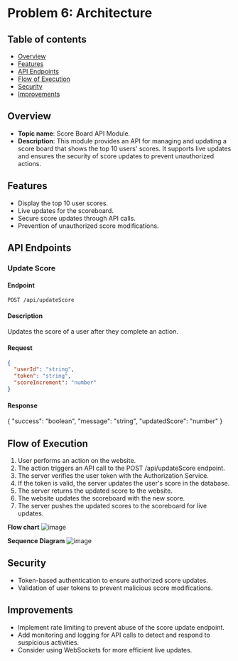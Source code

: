 # Problem 6: Architecture

## Table of contents

- [Overview](#overview)
- [Features](#features)
- [API Endpoints](#api-endpoints)
- [Flow of Execution](#flow-of-execution)
- [Security](#security)
- [Improvements](#improvements)

## Overview

- **Topic name**: Score Board API Module.
- **Description**: This module provides an API for managing and updating a score board that shows the top 10 users' scores. It supports live updates and ensures the security of score updates to prevent unauthorized actions.

## Features

- Display the top 10 user scores.
- Live updates for the scoreboard.
- Secure score updates through API calls.
- Prevention of unauthorized score modifications.

## API Endpoints

### Update Score

#### Endpoint
`POST /api/updateScore`

#### Description
Updates the score of a user after they complete an action.

#### Request

```json
{
  "userId": "string",
  "token": "string",
  "scoreIncrement": "number"
}
```
#### Response
{
  "success": "boolean",
  "message": "string",
  "updatedScore": "number"
}

## Flow of Execution

1. User performs an action on the website.
2. The action triggers an API call to the POST /api/updateScore endpoint.
3. The server verifies the user token with the Authorization Service.
4. If the token is valid, the server updates the user's score in the database.
5. The server returns the updated score to the website.
6. The website updates the scoreboard with the new score.
7. The server pushes the updated scores to the scoreboard for live updates.

**Flow chart**
![image](https://github.com/nthanhnguyen/Nguyen-Thanh-Nguyen/assets/110075152/c9c63024-6e70-449e-a2b7-eafa0e57a2c8)

**Sequence Diagram**
![image](https://github.com/nthanhnguyen/Nguyen-Thanh-Nguyen/assets/110075152/1cd35555-a3a2-47b9-a803-06e91cb194e9)


## Security

- Token-based authentication to ensure authorized score updates.
- Validation of user tokens to prevent malicious score modifications.

## Improvements

- Implement rate limiting to prevent abuse of the score update endpoint.
- Add monitoring and logging for API calls to detect and respond to suspicious activities.
- Consider using WebSockets for more efficient live updates.
